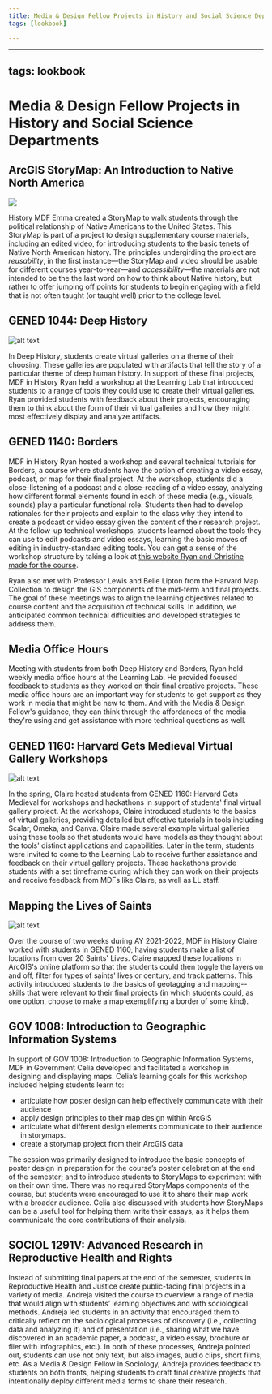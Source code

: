 ```yaml
---
title: Media & Design Fellow Projects in History and Social Science Departments
tags: [lookbook]

---
```


---
tags: lookbook
---

# Media & Design Fellow Projects in History and Social Science Departments

## ArcGIS StoryMap: An Introduction to Native North America

![](https://i.imgur.com/3JCkOna.png)

History MDF Emma created a StoryMap to walk students through the political relationship of Native Americans to the United States. This StoryMap is part of a project to design supplementary course materials, including an edited video, for introducing students to the basic tenets of Native North American history. The principles undergirding the project are *reusability*, in the first instance—the StoryMap and video should be usable for different courses year-to-year—and *accessibility*—the materials are not intended to be the the last word on how to think about Native history, but rather to offer jumping off points for students to begin engaging with a field that is not often taught (or taught well) prior to the college level. 

## GENED 1044: Deep History

![alt text](https://files.slack.com/files-pri/T0HTW3H0V-F0329E4N3A8/screen_shot_2022-02-08_at_2.47.36_pm.png?pub_secret=63cccd652d)

In Deep History, students create virtual galleries on a theme of their choosing. These galleries are populated with artifacts that tell the story of a particular theme of deep human history. In support of these final projects, MDF in History Ryan held a workshop at the Learning Lab that introduced students to a range of tools they could use to create their virtual galleries. Ryan provided students with feedback about their projects, encouraging them to think about the form of their virtual galleries and how they might most effectively display and analyze artifacts. 


## GENED 1140: Borders

MDF in History Ryan hosted a workshop and several technical tutorials for Borders, a course where students have the option of creating a video essay, podcast, or map for their final project. At the workshop, students did a close-listening of a podcast and a close-reading of a video essay, analyzing how different formal elements found in each of these media (e.g., visuals, sounds) play a particular functional role. Students then had to develop rationales for their projects and explain to the class why they intend to create a podcast or video essay given the content of their research project. At the follow-up technical workshops, students learned about the tools they can use to edit podcasts and video essays, learning the basic moves of editing in industry-standard editing tools. You can get a sense of the workshop structure by taking a look at [this website Ryan and Christine made for the course](https://www.canva.com/design/DAFR7m65WkY/VBOsFXudaajl9MM6gGXR5w/view?website#2).

Ryan also met with Professor Lewis and Belle Lipton from the Harvard Map Collection to design the GIS components of the mid-term and final projects. The goal of these meetings was to align the learning objectives related to course content and the acquisition of technical skills. In addition, we anticipated common technical difficulties and developed strategies to address them.

## Media Office Hours

Meeting with students from both Deep History and Borders, Ryan held weekly media office hours at the Learning Lab. He provided focused feedback to students as they worked on their final creative projects. These media office hours are an important way for students to get support as they work in media that might be new to them. And with the Media & Design Fellow's guidance, they can think through the affordances of the media they're using and get assistance with more technical questions as well. 

## GENED 1160: Harvard Gets Medieval Virtual Gallery Workshops

![alt text](https://files.slack.com/files-pri/T0HTW3H0V-F03AQRR5SGJ/screen_shot_2022-04-08_at_08.38.05.png?pub_secret=3ae48752e9)

In the spring, Claire hosted students from GENED 1160: Harvard Gets Medieval for workshops and hackathons in support of students' final virtual gallery project. At the workshops, Claire introduced students to the basics of virtual galleries, providing detailed but effective tutorials in tools including Scalar, Omeka, and Canva. Claire made several example virtual galleries using these tools so that students would have models as they thought about the tools' distinct applications and capabilities. Later in the term, students were invited to come to the Learning Lab to receive further assistance and feedback on their virtual gallery projects. These hackathons provide students with a set timeframe during which they can work on their projects and receive feedback from MDFs like Claire, as well as LL staff.

## Mapping the Lives of Saints

![alt text](https://files.slack.com/files-pri/T0HTW3H0V-F032C04NT4N/screen_shot_2022-02-10_at_10.10.11.png?pub_secret=6eb85405d5)

Over the course of two weeks during AY 2021-2022, MDF in History Claire worked with students in GENED 1160, having students make a list of locations from over 20 Saints' Lives. Claire mapped these locations in ArcGIS's online platform so that the students could then toggle the layers on and off, filter for types of saints' lives or century, and track patterns. This activity introduced students to the basics of geotagging and mapping--skills that were relevant to their final projects (in which students could, as one option, choose to make a map exemplifying a border of some kind).

## GOV 1008: Introduction to Geographic Information Systems

In support of GOV 1008: Introduction to Geographic Information Systems, MDF in Government Celia developed and facilitated a workshop in designing and displaying maps. Celia’s learning goals for this workshop included helping students learn to:
* articulate how poster design can help effectively communicate with their audience
* apply design principles to their map design within ArcGIS
* articulate what different design elements communicate to their audience in storymaps.
* create a storymap project from their ArcGIS data

The session was primarily designed to introduce the basic concepts of poster design in preparation for the course’s poster celebration at the end of the semester; and to introduce students to StoryMaps to experiment with on their own time. There was no required StoryMaps components of the course, but students were encouraged to use it to share their map work with a broader audience. Celia also discussed with students how StoryMaps can be a useful tool for helping them write their essays, as it helps them communicate the core contributions of their analysis.

## SOCIOL 1291V: Advanced Research in Reproductive Health and Rights

Instead of submitting final papers at the end of the semester, students in Reproductive Health and Justice create public-facing final projects in a variety of media. Andreja visited the course to overview a range of media that would align with students’ learning objectives and with sociological methods. Andreja led students in an activity that encouraged them to critically reflect on the sociological processes of discovery (i.e., collecting data and analyzing it) and of presentation (i.e., sharing what we have discovered in an academic paper, a podcast, a video essay, brochure or flier with infographics, etc.). In both of these processes, Andreja pointed out, students can use not only text, but also images, audio clips, short films, etc. As a Media & Design Fellow in Sociology, Andreja provides feedback to students on both fronts, helping students to craft final creative projects that intentionally deploy different media forms to share their research.

